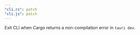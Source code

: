 ```yaml
---
"cli.rs": patch
"cli.js": patch
---
```


Exit CLI when Cargo returns a non-compilation error in `tauri dev`.
